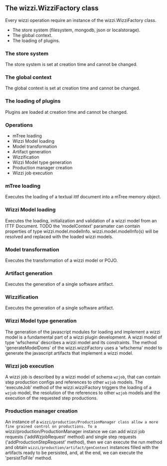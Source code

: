 ## The wizzi.WizziFactory class
Every wizzi operation require an instance of the wizzi.WizziFactory class.
* The store system (filesystem, mongodb, json or localstorage). 
* The global context. 
* The loading of plugins. 
### The store system
The store system is set at creation time and cannot be changed.
### The global context
The global context is set at creation time and cannot be changed.
### The loading of plugins
Plugins are loaded at creation time and cannot be changed.
### Operations
* mTree loading 
* Wizzi Model loading 
* Model transformation 
* Artifact generation 
* Wizzification 
* Wizzi Model type generation 
* Production manager creation 
* Wizzi job execution 
### mTree loading
Executes the loading of a textual ittf document into a mTree memory object.
### Wizzi Model loading
Executes the loading, initialization and validation of a wizzi model from an ITTF Document.
TODO the 'modelContext' paramater can contain properties of type wizzi.model.modelInfo. wizzi.model.modelInfo(s) will be resolved and replaced with the loaded wizzi models.
### Model transformation
Executes the transformation of a wizzi model or POJO.
### Artifact generation
Executes the generation of a single software artifact.
### Wizzification
Executes the generation of a single software artifact.
### Wizzi Model type generation
The generation of the javascript modules for loading and implement a wizzi model is a fundamental part of a wizzi plugin development.
A wizzi model of type 'wfschema' describes a wizzi model and its constraints. The method 'generateModelDoms' of the wizzi.wizziFactory uses a 'wfschema' model to generate the javascript artifacts that implement a wizzi model.
### Wizzi job execution
A wizzi job is described by a wizzi model of schema `wzjob`, that can contain step production configs and references to other `wzjob` models. The 'executeJob' method of the wizzi.wizziFactory triggers the loading of a `wzjob` model, the resolution of the references to other `wzjob` models and the execution of the requested step productions.
### Production manager creation
An instance of a `wizzi/production/ProductionManager class allow a more fine grained control on productions. To a `wizzi/production/ProductionManager instance we can add wizzi job requests ('addWzjobRequest' method) and single step requests ('addProductionStepRequest' method), then we can execute the run method and obtain `wizzi/production/artifact/genContext` instances filled with the artifacts ready to be persisted, and, at the end, we can execute the 'persistToFile' method.